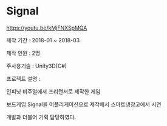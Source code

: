 # Signal
https://youtu.be/kMjFNXSpMQA

제작 기간 : 2018-01 ~ 2018-03

제작 인원 : 2명

주사용기술 : Unity3D(C#)

프로젝트 설명 : 

인피닛 비주얼에서 프리랜서로 제작한 게임

보드게임 Signal을 어플리케이션으로 제작해서 스마트냉장고에서 시연

개발과 더불어 기획 담당하였다.
